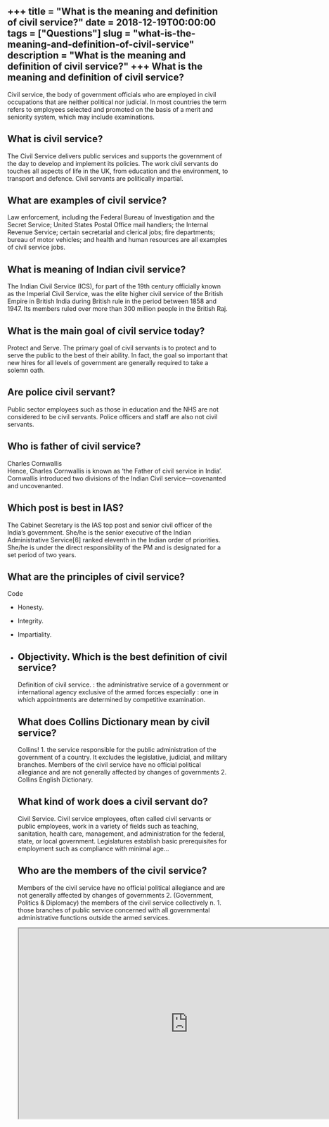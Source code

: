+++
title = "What is the meaning and definition of civil service?"
date = 2018-12-19T00:00:00
tags = ["Questions"]
slug = "what-is-the-meaning-and-definition-of-civil-service"
description = "What is the meaning and definition of civil service?"
+++
What is the meaning and definition of civil service?
----------------------------------------------------

Civil service, the body of government officials who are employed in civil occupations that are neither political nor judicial. In most countries the term refers to employees selected and promoted on the basis of a merit and seniority system, which may include examinations.

What is civil service?
----------------------

The Civil Service delivers public services and supports the government of the day to develop and implement its policies. The work civil servants do touches all aspects of life in the UK, from education and the environment, to transport and defence. Civil servants are politically impartial.

What are examples of civil service?
-----------------------------------

Law enforcement, including the Federal Bureau of Investigation and the Secret Service; United States Postal Office mail handlers; the Internal Revenue Service; certain secretarial and clerical jobs; fire departments; bureau of motor vehicles; and health and human resources are all examples of civil service jobs.

What is meaning of Indian civil service?
----------------------------------------

The Indian Civil Service (ICS), for part of the 19th century officially known as the Imperial Civil Service, was the elite higher civil service of the British Empire in British India during British rule in the period between 1858 and 1947. Its members ruled over more than 300 million people in the British Raj.

What is the main goal of civil service today?
---------------------------------------------

Protect and Serve. The primary goal of civil servants is to protect and to serve the public to the best of their ability. In fact, the goal so important that new hires for all levels of government are generally required to take a solemn oath.

Are police civil servant?
-------------------------

Public sector employees such as those in education and the NHS are not considered to be civil servants. Police officers and staff are also not civil servants.

Who is father of civil service?
-------------------------------

Charles Cornwallis  
Hence, Charles Cornwallis is known as ‘the Father of civil service in India’. Cornwallis introduced two divisions of the Indian Civil service—covenanted and uncovenanted.

Which post is best in IAS?
--------------------------

The Cabinet Secretary is the IAS top post and senior civil officer of the India’s government. She/he is the senior executive of the Indian Administrative Service\[6\] ranked eleventh in the Indian order of priorities. She/he is under the direct responsibility of the PM and is designated for a set period of two years.

What are the principles of civil service?
-----------------------------------------

Code

- Honesty.
- Integrity.
- Impartiality.
- Objectivity. Which is the best definition of civil service?
    ----------------------------------------------
    
    Definition of civil service. : the administrative service of a government or international agency exclusive of the armed forces especially : one in which appointments are determined by competitive examination.
    
    What does Collins Dictionary mean by civil service?
    ---------------------------------------------------
    
    Collins! 1. the service responsible for the public administration of the government of a country. It excludes the legislative, judicial, and military branches. Members of the civil service have no official political allegiance and are not generally affected by changes of governments 2. Collins English Dictionary.
    
    What kind of work does a civil servant do?
    ------------------------------------------
    
    Civil Service. Civil service employees, often called civil servants or public employees, work in a variety of fields such as teaching, sanitation, health care, management, and administration for the federal, state, or local government. Legislatures establish basic prerequisites for employment such as compliance with minimal age…
    
    Who are the members of the civil service?
    -----------------------------------------
    
    Members of the civil service have no official political allegiance and are not generally affected by changes of governments 2. (Government, Politics &amp; Diplomacy) the members of the civil service collectively n. 1. those branches of public service concerned with all governmental administrative functions outside the armed services.
    
    <iframe allow="accelerometer; autoplay; clipboard-write; encrypted-media; gyroscope; picture-in-picture" allowfullscreen="" class="__youtube_prefs__  epyt-is-override  no-lazyload" data-no-lazy="1" data-origheight="433" data-origwidth="770" data-skipgform_ajax_framebjll="" height="433" id="_ytid_24759" loading="lazy" src="https://www.youtube.com/embed/aKy_nOnMAcQ?enablejsapi=1&autoplay=0&cc_load_policy=0&cc_lang_pref=&iv_load_policy=1&loop=0&modestbranding=0&rel=1&fs=1&playsinline=0&autohide=2&theme=dark&color=red&controls=1&" title="YouTube player" width="770"></iframe>